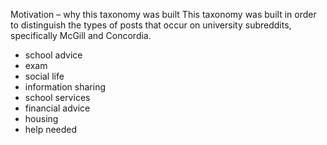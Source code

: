 Motivation – why this taxonomy was built
This taxonomy was built in order to distinguish the types of posts that occur on university subreddits, specifically McGill and Concordia.

- school advice
- exam
- social life
- information sharing
- school services
- financial advice
- housing
- help needed
